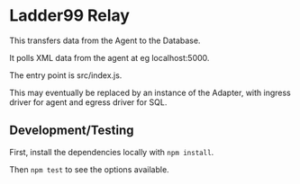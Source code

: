 # Ladder99 Relay

This transfers data from the Agent to the Database.

It polls XML data from the agent at eg localhost:5000.

The entry point is src/index.js.

This may eventually be replaced by an instance of the Adapter, with ingress driver for agent and egress driver for SQL.

## Development/Testing

First, install the dependencies locally with `npm install`.

Then `npm test` to see the options available.

